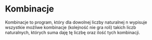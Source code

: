 # Kombinacje
Kombinacje to program, który dla dowolnej liczby naturalnej n wypisuje wszystkie możliwe kombinacje (kolejność nie gra roli) takich liczb naturalnych, których suma daję tę liczbę oraz ilość tych kombinacji.
